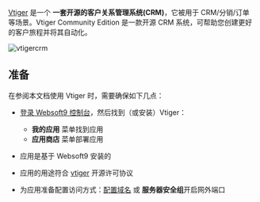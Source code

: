 [Vtiger](https://www.vtiger.com/) 是一个 **一套开源的客户关系管理系统(CRM)**，它被用于 CRM/分销/订单  等场景。Vtiger Community Edition 是一款开源 CRM 系统，可帮助您创建更好的客户旅程并将其自动化。


![vtigercrm](http://libs.websoft9.com/Websoft9/DocsPicture/zh/vtigercrm/vtigercrm-backend-websoft9.png)


## 准备

在参阅本文档使用 Vtiger 时，需要确保如下几点：

- [登录 Websoft9 控制台](./login-console)，然后找到（或安装）Vtiger：
  - **我的应用** 菜单找到应用 
  - **应用商店** 菜单部署应用

- 应用是基于 Websoft9 安装的


- 应用的用途符合 [vtiger](https://www.vtiger.com/open-source-crm/vtiger-public-license/) 开源许可协议


- 为应用准备配置访问方式：[配置域名](./domain-set) 或 **服务器安全组**开启网外端口